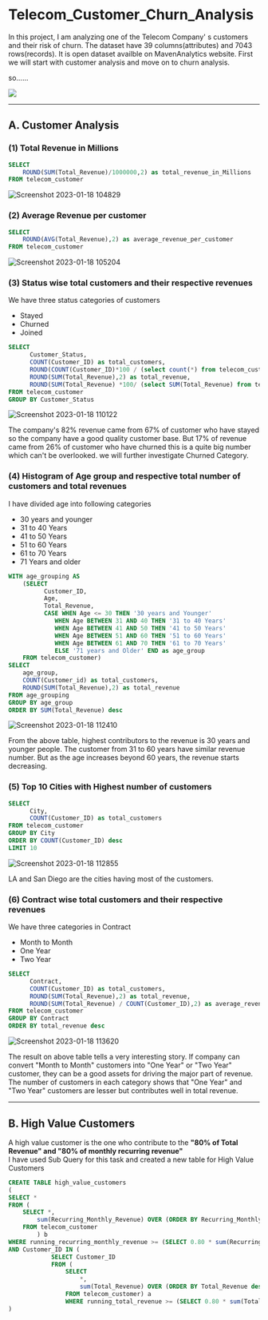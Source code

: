 # Telecom_Customer_Churn_Analysis
In this project, I am analyzing one of the Telecom Company' s customers and their risk of churn. 
The dataset have 39 columns(attributes) and 7043 rows(records). It is open dataset availble on MavenAnalytics website.
First we will start with customer analysis and move on to churn analysis.

so......  

![](https://media.giphy.com/media/XHX9s5YLavonUU4Cbr/giphy.gif)

***  
## A. Customer Analysis  
### (1) Total Revenue in Millions  
```sql
SELECT
	ROUND(SUM(Total_Revenue)/1000000,2) as total_revenue_in_Millions
FROM telecom_customer
```  
![Screenshot 2023-01-18 104829](https://user-images.githubusercontent.com/116425101/213090447-34c04562-ec37-4c07-a3fe-2eb017807b90.png)

### (2) Average Revenue per customer  
```sql
SELECT
	ROUND(AVG(Total_Revenue),2) as average_revenue_per_customer
FROM telecom_customer
```
![Screenshot 2023-01-18 105204](https://user-images.githubusercontent.com/116425101/213090892-a09692b1-8b2d-43b0-9347-93c34f8e8fba.png)
  
### (3) Status wise total customers and their respective revenues   
We have three status categories of customers
- Stayed
- Churned
- Joined

```sql
SELECT
      Customer_Status,
      COUNT(Customer_ID) as total_customers,
      ROUND(COUNT(Customer_ID)*100 / (select count(*) from telecom_customer),2) as percent_of_total_customer,
      ROUND(SUM(Total_Revenue),2) as total_revenue,
      ROUND(SUM(Total_Revenue) *100/ (select SUM(Total_Revenue) from telecom_customer),2) as percent_of_total_revenue
FROM telecom_customer
GROUP BY Customer_Status
```
![Screenshot 2023-01-18 110122](https://user-images.githubusercontent.com/116425101/213092065-08bbe9d7-fbd3-474e-ba8a-821323a00e0c.png)

The company's 82% revenue came from 67% of customer who have stayed so the company have a good quality customer base. But 17% of revenue came from 26% of customer who have churned this is a quite big number which can't be overlooked. we will further investigate Churned Category.  

### (4) Histogram of Age group and respective total number of customers and total revenues  
I have divided age into following categories  
- 30 years and younger
- 31 to 40 Years
- 41 to 50 Years
- 51 to 60 Years
- 61 to 70 Years
- 71 Years and older  
```sql
WITH age_grouping AS 
	(SELECT
          Customer_ID,
          Age,
          Total_Revenue,
          CASE WHEN Age <= 30 THEN '30 years and Younger'
             WHEN Age BETWEEN 31 AND 40 THEN '31 to 40 Years'
             WHEN Age BETWEEN 41 AND 50 THEN '41 to 50 Years'
             WHEN Age BETWEEN 51 AND 60 THEN '51 to 60 Years'
             WHEN Age BETWEEN 61 AND 70 THEN '61 to 70 Years'
             ELSE '71 years and Older' END as age_group
	FROM telecom_customer)
SELECT
	age_group,
    COUNT(Customer_id) as total_customers,
    ROUND(SUM(Total_Revenue),2) as total_revenue
FROM age_grouping
GROUP BY age_group
ORDER BY SUM(Total_Revenue) desc
```
![Screenshot 2023-01-18 112410](https://user-images.githubusercontent.com/116425101/213095291-eb0dbd9c-888c-4a47-904c-3f7e206210e9.png)
  
From the above table, highest contributors to the revenue is 30 years and younger people. The customer from 31 to 60 years have similar revenue number. But as the age increases beyond 60 years, the revenue starts decreasing.  

### (5) Top 10 Cities with Highest number of customers  
```sql
SELECT
      City,
      COUNT(Customer_ID) as total_customers
FROM telecom_customer
GROUP BY City
ORDER BY COUNT(Customer_ID) desc
LIMIT 10
```  
![Screenshot 2023-01-18 112855](https://user-images.githubusercontent.com/116425101/213096043-631c07f5-b846-4b5d-b5e7-629ec8c568c0.png)  
  
LA and San Diego are the cities having most of the customers.

### (6) Contract wise total customers and their respective revenues  
  
We have three categories in Contract 
- Month to Month
- One Year
- Two Year

```sql
SELECT
      Contract,
      COUNT(Customer_ID) as total_customers,
      ROUND(SUM(Total_Revenue),2) as total_revenue,
      ROUND(SUM(Total_Revenue) / COUNT(Customer_ID),2) as average_revenue
FROM telecom_customer
GROUP BY Contract
ORDER BY total_revenue desc
```
![Screenshot 2023-01-18 113620](https://user-images.githubusercontent.com/116425101/213097025-6eb11165-9697-4158-b964-57aa5e4564f8.png)

The result on above table tells a very interesting story. If company can convert "Month to Month" customers into "One Year" or "Two Year" customer, they can be a good assets for driving the major part of revenue. The number of customers in each category shows that "One Year" and "Two Year" customers are lesser but contributes well in total revenue.  
***
## B. High Value Customers  
A high value customer is the one who contribute to the **"80% of Total Revenue" and "80% of monthly recurring revenue"**  
I have used Sub Query for this task and created a new table for High Value Customers  
```sql
CREATE TABLE high_value_customers
(
SELECT *
FROM (
	SELECT *,
		sum(Recurring_Monthly_Revenue) OVER (ORDER BY Recurring_Monthly_Revenue desc) as running_recurring_monthly_revenue
	FROM telecom_customer
		) b
WHERE running_recurring_monthly_revenue >= (SELECT 0.80 * sum(Recurring_Monthly_Revenue) FROM telecom_customer)
AND Customer_ID IN (
			SELECT Customer_ID
			FROM (
				SELECT
					*,
					sum(Total_Revenue) OVER (ORDER BY Total_Revenue desc) as running_total_revenue
				FROM telecom_customer) a
				WHERE running_total_revenue >= (SELECT 0.80 * sum(Total_Revenue) FROM telecom_customer))
)
```












